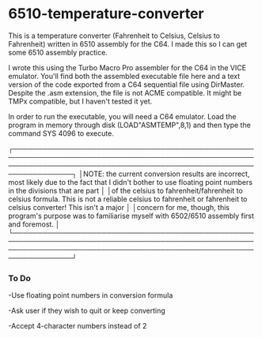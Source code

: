 # 6510-temperature-converter
This is a temperature converter (Fahrenheit to Celsius, Celsius to Fahrenheit) written in 6510 assembly for the C64. I made this so I can get some 6510 assembly practice.

I wrote this using the Turbo Macro Pro assembler for the C64 in the VICE emulator. You'll find both the assembled executable file here and a text version of the code exported from a C64 sequential file using DirMaster. Despite the .asm extension, the file is not ACME compatible. It might be TMPx compatible, but I haven't tested it yet.

In order to run the executable, you will need a C64 emulator. Load the program in memory through disk (LOAD"ASMTEMP",8,1) and then type the command SYS 4096 to execute. 

┌──────────────────────────────────────────────────────────────────────────────────────────────────────────────────────────────────────────────────────────────────┐
│NOTE: the current conversion results are incorrect, most likely due to the fact that I didn't bother to use floating point numbers in the divisions that are part │  │of the celsius to fahrenheit/fahrenheit to celsius formula. This is not a reliable celsius to fahrenheit or fahrenheit to celsius converter! This isn't a major   │ │concern for me, though, this program's purpose was to familiarise myself with 6502/6510 assembly first and foremost.                                              │
└──────────────────────────────────────────────────────────────────────────────────────────────────────────────────────────────────────────────────────────────────┘


### To Do

-Use floating point numbers in conversion formula

-Ask user if they wish to quit or keep converting

-Accept 4-character numbers instead of 2

